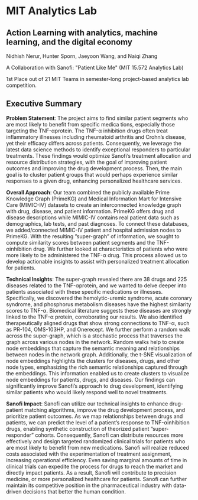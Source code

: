 # MIT Analytics Lab
## Action Learning with analytics, machine learning, and the digital economy

Nidhish Nerur, Hunter Sporn, Jaeyoon Wang, and Naiqi Zhang 

A Collaboration with Sanofi: "Patient Like Me" (MIT 15.572 Analytics Lab)

1st Place out of 21 MIT Teams in semester-long project-based analytics lab competition.

## Executive Summary

**Problem Statement**: The project aims to find similar patient segments who are most likely to benefit from specific medica tions, especially those targeting the TNF-αprotein. The TNF-α inhibition drugs often treat inflammatory illnesses including rheumatoid arthritis and Crohn’s disease, yet their efficacy differs across patients. Consequently, we leverage the latest data science methods to identify exceptional responders to particular treatments. These findings would optimize Sanofi’s treatment allocation and resource distribution strategies, with the goal of improving patient outcomes and improving the drug development process. Then, the main goal is to cluster patient groups that would perhaps experience similar responses to a given drug, enhancing personalized healthcare services.

**Overall Approach**: Our team combined the publicly available Prime Knowledge Graph (PrimeKG) and Medical Information Mart for Intensive Care (MIMIC-IV) datasets to create an interconnected knowledge graph with drug, disease, and patient information. PrimeKG offers drug and disease descriptions while MIMIC-IV contains real patient data such as demographics, lab tests, and past diagnoses. To connect these databases, we added/connected MIMIC-IV patient and hospital admission nodes to PrimeKG. With the resulting ”super-graph” of information, we sought to compute similarity scores between patient segments and the TNF-αinhibition drug. We further looked at characteristics of patients who were more likely to be administered the TNF-α drug. This process allowed us to develop actionable insights to assist with personalized treatment allocation for patients.

**Technical Insights**: The super-graph revealed there are 38 drugs and 225 diseases related to the TNF-αprotein, and we wanted to delve deeper into patients associated with these specific medications or illnesses. Specifically, we discovered the hemolytic-uremic syndrome, acute coronary syndrome, and phosphorus metabolism diseases have the highest similarity scores to TNF-α. Biomedical literature suggests these diseases are strongly linked to the TNF-α protein, corroborating our results. We also identified therapeutically aligned drugs that show strong connections to TNF-α, such as PR-104, OMS-103HP, and Onerecept. We further perform a random walk across the super-graph, which is a stochastic process that traverses the graph across various nodes in the network. Random walks help to create node embeddings that capture the semantic meaning and relationships between nodes in the network graph. Additionally, the t-SNE visualization of node embeddings highlights the clusters for diseases, drugs, and other node types, emphasizing the rich semantic relationships captured through the embeddings. This information enabled us to create clusters to visualize node embeddings for patients, drugs, and diseases. Our findings can significantly improve Sanofi’s approach to drug development, identifying similar patients who would likely respond well to novel treatments.

**Sanofi Impact**: Sanofi can utilize our technical insights to enhance drug-patient matching algorithms, improve the drug development process, and prioritize patient outcomes. As we map relationships between drugs and patients, we can predict the level of a patient’s response to TNF-αinhibition drugs, enabling synthetic construction of theorized patient ”super-responder” cohorts. Consequently, Sanofi can distribute resources more effectively and design targeted randomized clinical trials for patients who are most likely to benefit from new medications. Sanofi will realize reduced costs associated with the experimentation of treatment assignment, increasing operational efficiency. Even saving marginal amounts of time in clinical trials can expedite the process for drugs to reach the market and directly impact patients. As a result, Sanofi will contribute to precision medicine, or more personalized healthcare for patients. Sanofi can further maintain its competitive position in the pharmaceutical industry with data-driven decisions that better the human condition.
